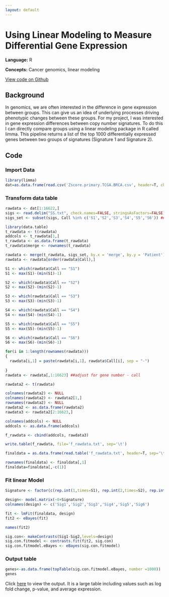 ```yaml
---
layout: default
---
```

# Using Linear Modeling to Measure Differential Gene Expression

**Language:** R

**Concepts:** Cancer genomics, linear modeling

[View code on Github](https://github.com/sstockard/sstockard.github.io/blob/master/linear/linear.R)

## Background

In genomics, we are often interested in the difference in gene expression between groups. This can give us an idea of underlying processes driving phenotypic changes between these groups. For my project, I was interested in gene expression differences between copy number signatures. To do this I can directly compare groups using a linear modeling package in R called limma. This pipeline returns a list of the top 1000 differentially expressed genes between two groups of signatures (Signature 1 and Signature 2).

## Code

### Import Data
```r
library(limma)
dat=as.data.frame(read.csv('Zscore.primary.TCGA.BRCA.csv', header=T, check.names = FALSE, stringsAsFactors = FALSE)) 
```
### Transform data table
```r
rawdata <- dat[1:16622,]
sigs <- read.delim("SS.txt", check.names=FALSE, stringsAsFactors=FALSE) ##Samples and group calls in ascending order by sig
sigs_set <- subset(sigs, Call %in% c('S1','S2','S3','S4','S5','S6')) ##Name sigs in order

library(data.table)
t_rawdata <- t(rawdata)
addcols <- t_rawdata[1,]
t_rawdata <- as.data.frame(t_rawdata)
t_rawdata$merge <- rownames(t_rawdata)

rawdata <- merge(t_rawdata, sigs_set, by.x = 'merge', by.y = 'Patient')
rawdata <- rawdata[order(rawdata$Call),]

S1 <- which(rawdata$Call == "S1")
S1 <- max(S1)-(min(S1)-1)

S2 <- which(rawdata$Call == "S2")
S2 <- max(S2)-(min(S2)-1)

S3 <- which(rawdata$Call == "S3")
S3 <- max(S3)-(min(S3)-1)

S4 <- which(rawdata$Call == "S4")
S4 <- max(S4)-(min(S4)-1)

S5 <- which(rawdata$Call == "S5")
S5 <- max(S5)-(min(S5)-1)

S6 <- which(rawdata$Call == "S6")
S6 <- max(S6)-(min(S6)-1)

for(i in 1:length(rownames(rawdata)))
{
  rawdata[i,1] = paste(rawdata[i,1], rawdata$Call[i], sep = "-")
  
}
rawdata <- rawdata[,1:16623] ##adjust for gene number - call

rawdata2 <- t(rawdata)

colnames(rawdata2) <- NULL
colnames(rawdata2) <- rawdata2[1,]
rownames(rawdata2) <- NULL
rawdata2 <- as.data.frame(rawdata2)
rawdata3 <- rawdata2[2:16623,]

colnames(addcols) <- NULL
addcols <- as.data.frame(addcols)

f_rawdata <- cbind(addcols, rawdata3)

write.table(f_rawdata, file='f_rawdata.txt', sep='\t')

finaldata = as.data.frame(read.table('f_rawdata.txt', header=T, sep='\t', stringsAsFactors = FALSE, row.names = 1)) 

rownames(finaldata) <- finaldata[,1]
finaldata=finaldata[,-c(1)]
```

### Fit linear Model
```r
Signature <- factor(c(rep.int(1,times=S1), rep.int(2,times=S2), rep.int(3,times=S3),rep.int(4,times=S4),rep.int(5,times=S5),rep.int(6,times=S6)))

design<- model.matrix(~0+Signature)
colnames(design) <- c('Sig1','Sig2','Sig3','Sig4','Sig5','Sig6')

fit <- lmFit(finaldata, design)
fit2 <- eBayes(fit)

names(fit2)

sig.con<- makeContrasts(Sig1-Sig2,levels=design)
sig.con.fitmodel <- contrasts.fit(fit2, sig.con)
sig.con.fitmodel.eBayes <- eBayes(sig.con.fitmodel)
```

### Output table

```r
genes<-as.data.frame(topTable(sig.con.fitmodel.eBayes, number =1000))
genes
```
Click [here](./linear/sig_1_2_top100.txt) to view the output. It is a large table including values such as log fold change, p-value, and average expression.
